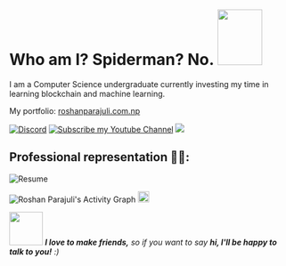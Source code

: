 <h1> Who am I? Spiderman? No.  <img src = "https://octodex.github.com/images/spidertocat.png" width ="80px" height="100px"> 
<!--   <img align="right" src="https://www.roshanparajuli.com.np/avatar.png" width="150px" height="160px"> -->
</h1>

<p>I am a Computer Science undergraduate currently investing my time in learning blockchain and machine learning. </p>
 
 
<p>My portfolio: <a href="https://www.roshanparajuli.com.np" target="_blank">roshanparajuli.com.np</a></p>


[![Discord](https://img.shields.io/discord/657590804914634772?color=brightgreen&label=Join%20my%20Discord&logo=discord&logoColor=white&style=for-the-badge)](https://discord.gg/EWdKEZSZcp)
<a href="https://www.youtube.com/channel/UCVJyOzRYgyZWz-27mJaUCCA?sub_confirmation=1"><img src="https://img.shields.io/badge/Subscribe%20my-Youtube%20Channel-red.svg?style=for-the-badge&logo=youtube" alt="Subscribe my Youtube Channel"></a>
<a href="https://www.linkedin.com/in/rsnpj/"><img src="https://img.shields.io/badge/Connect%20on-LinkedIn-blue.svg?style=for-the-badge&logo=LinkedIn"></a>

## Professional representation 👨‍🎓:

![Resume](https://i.imgur.com/V1BtfHA.png)

<!-- ## Tech Stack :computer:
<br/>
<center>
<table>
<tbody align="center">
 <tr>
   
<td align="center" width="25%">
<span><b><center>HTML</center></b></span><br/> 
<img height=75px src="https://img.icons8.com/color/2x/html-5.png"> 
</td>

   
<td align="center" width="30%">
<span><b><center>CSS</center></b></span><br/>  
<img height=75px src="https://img.icons8.com/color/2x/css3.png"> 
</td>

<td align="center" width="25%">
<span><b><center>Bootstrap</center></b></span><br/> 
<img height=75px src="https://img.icons8.com/color/2x/bootstrap.png"> 
</td>

<td align="center" width="25%">
<span><b><center>JavaScript</center></b></span><br/>  
<img height=75px src="https://img.icons8.com/color/2x/javascript.png"> 
</td>
</tr>
<tr>

<td align="center" width="30%">
<span><b><center>JQuery</center></b></span><br/>  
<img height=75px src="https://img.icons8.com/ios/50/000000/jquery.png"/>
</td>
   
<td align="center" width="25%">
<span><b><center>ReactJS</center></b></span><br/> 
<img height=75px src="https://img.icons8.com/ultraviolet/2x/react.png"> 
</td>

<td align="center" width="25%">
<span><b><center>NodeJS</center></b></span> <br/>
<img height=75px src="https://img.icons8.com/color/2x/nodejs.png"> 
</td>

<td align="center" width="25%">
<span><b><center>Express</center></b></span><br/> 
<img height=75px src="https://img.icons8.com/dusk/64/000000/javascript.png"/>
</td>

</tr>

<tr>
  <td align="center" width="25%">
<span><b><center>Wordpress</center></b></span> <br/>
<img height=75px src="https://img.icons8.com/dusk/64/000000/wordpress.png"/>
</td>
<td align="center" width="25%">
<span><b><center>Git</center></b></span> <br/>
<img height=75px src="https://img.icons8.com/ios-glyphs/2x/github-2.png"> 
</td>

<td align="center" width="25%">
<span><b><center>Bash</center></b></span> <br/>
<img height=75px src="https://img.icons8.com/bubbles/2x/console.png"> 
</td>

<td align="center" width="25%">
<span><b><center>Python</center></b></span> <br/>
<img height=75px src="https://img.icons8.com/color/2x/python.png"> 
</td>
</tr>
<tr>

<td align="center" width="25%">
<span><b><center>C</center></b></span> <br/>
<img height=75px src="https://img.icons8.com/color/48/000000/c-programming.png"/>
</td>

<td align="center" width="25%">
<span><b><center>Java</center></b></span> <br/>
<img height=75px src="https://img.icons8.com/dusk/64/000000/java-coffee-cup-logo.png"/>
</td>

<td align="center" width="25%">
<span><b><center>SQL</center></b></span> <br/>
<img height=75px src="https://img.icons8.com/ios-filled/2x/sql.png"> 
</td>

<td align="center" width="20%">
<span><b><center>MongoDB</center></b></span> <br/>
<img height=75px src="https://img.icons8.com/color/64/000000/mongodb.png"/>
 </td>

</tr>

</tbody>
</table> -->
<img alt="Roshan Parajuli's Activity Graph" src="https://activity-graph.herokuapp.com/graph?username=rsnpj&bg_color=ffffff&color=000000&line=FFD700&point=000000&hide_border=true" />


<img src="https://visitor-badge.glitch.me/badge?page_id=rsnpj" height="20">
 
<img src="https://media.giphy.com/media/LnQjpWaON8nhr21vNW/giphy.gif" width="60"> <em><b>I love to make friends,</b> so if you want to say <b>hi, I'll be happy to talk to you!</b> :)</em>
